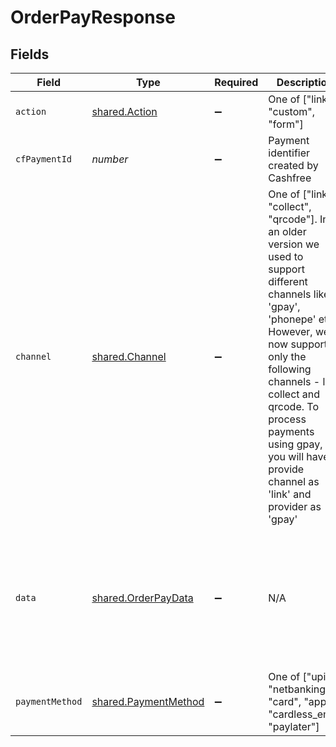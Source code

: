 # OrderPayResponse


## Fields

| Field                                                                                                                                                                                                                                                                                                         | Type                                                                                                                                                                                                                                                                                                          | Required                                                                                                                                                                                                                                                                                                      | Description                                                                                                                                                                                                                                                                                                   | Example                                                                                                                                                                                                                                                                                                       |
| ------------------------------------------------------------------------------------------------------------------------------------------------------------------------------------------------------------------------------------------------------------------------------------------------------------- | ------------------------------------------------------------------------------------------------------------------------------------------------------------------------------------------------------------------------------------------------------------------------------------------------------------- | ------------------------------------------------------------------------------------------------------------------------------------------------------------------------------------------------------------------------------------------------------------------------------------------------------------- | ------------------------------------------------------------------------------------------------------------------------------------------------------------------------------------------------------------------------------------------------------------------------------------------------------------- | ------------------------------------------------------------------------------------------------------------------------------------------------------------------------------------------------------------------------------------------------------------------------------------------------------------- |
| `action`                                                                                                                                                                                                                                                                                                      | [shared.Action](../../../sdk/models/shared/action.md)                                                                                                                                                                                                                                                         | :heavy_minus_sign:                                                                                                                                                                                                                                                                                            | One of ["link", "custom", "form"]                                                                                                                                                                                                                                                                             |                                                                                                                                                                                                                                                                                                               |
| `cfPaymentId`                                                                                                                                                                                                                                                                                                 | *number*                                                                                                                                                                                                                                                                                                      | :heavy_minus_sign:                                                                                                                                                                                                                                                                                            | Payment identifier created by Cashfree                                                                                                                                                                                                                                                                        |                                                                                                                                                                                                                                                                                                               |
| `channel`                                                                                                                                                                                                                                                                                                     | [shared.Channel](../../../sdk/models/shared/channel.md)                                                                                                                                                                                                                                                       | :heavy_minus_sign:                                                                                                                                                                                                                                                                                            | One of ["link", "collect", "qrcode"]. In an older version we used to support different channels like 'gpay', 'phonepe' etc. However, we now support only the following channels - link, collect and qrcode. To process payments using gpay, you will have to provide channel as 'link' and provider as 'gpay' |                                                                                                                                                                                                                                                                                                               |
| `data`                                                                                                                                                                                                                                                                                                        | [shared.OrderPayData](../../../sdk/models/shared/orderpaydata.md)                                                                                                                                                                                                                                             | :heavy_minus_sign:                                                                                                                                                                                                                                                                                            | N/A                                                                                                                                                                                                                                                                                                           | {<br/>"url": "https://hdfcbank.com/sendTo/897?q",<br/>"payload": {<br/>"MD": 89811231231,<br/>"PaReq": "89123l1j2l3j1ljkkl="<br/>},<br/>"content_type": "application/x-www-form-encoded",<br/>"method": "post"<br/>}                                                                                          |
| `paymentMethod`                                                                                                                                                                                                                                                                                               | [shared.PaymentMethod](../../../sdk/models/shared/paymentmethod.md)                                                                                                                                                                                                                                           | :heavy_minus_sign:                                                                                                                                                                                                                                                                                            | One of ["upi", "netbanking", "card", "app", "cardless_emi", "paylater"]                                                                                                                                                                                                                                       |                                                                                                                                                                                                                                                                                                               |